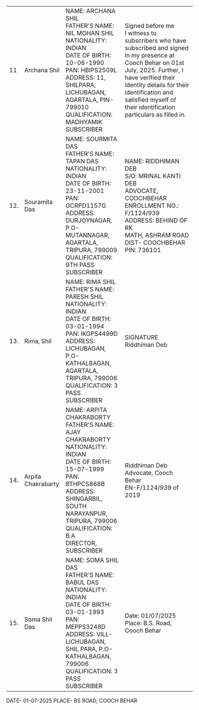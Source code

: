 <table><tr><td>11</td><td>Archana Shil</td><td>NAME: ARCHANA SHIL<br/>FATHER'S NAME: NIL MOHAN SHIL<br/>NATIONALITY: INDIAN<br/>DATE OF BIRTH: 10-06-1990<br/>PAN: HBIPS2509L<br/>ADDRESS: 11, SHILPARA, LICHUBAGAN, AGARTALA, PIN-799010<br/>QUALIFICATION: MADHYAMIK<br/>SUBSCRIBER</td><td>Signed before me<br/>I witness to subscribers who have subscribed and signed in my presence at Cooch Behar on 01st July, 2025. Further, I have verified their identity details for their identification and satisfied myself of their identification particulars as filled in.</td></tr><tr><td>12.</td><td>Souramita Das</td><td>NAME: SOURMITA DAS<br/>FATHER'S NAME: TAPAN DAS<br/>NATIONALITY: INDIAN<br/>DATE OF BIRTH: 23-11-2001<br/>PAN: GCRPD1157G<br/>ADDRESS: DURJOYNAGAR, P.O-MUTANNAGAR, AGARTALA, TRIPURA, 799009<br/>QUALIFICATION: 9TH PASS<br/>SUBSCRIBER</td><td>NAME: RIDDHIMAN DEB<br/>S/O: MRINAL KANTI DEB<br/>ADVOCATE, COOCHBEHAR<br/>ENROLLMENT NO.: F/1124/939<br/>ADDRESS: BEHIND OF RK<br/>MATH, ASHRAM ROAD<br/>DIST- COOCHBEHAR<br/>PIN: 736101</td></tr><tr><td>13.</td><td>Rima, Shil</td><td>NAME: RIMA SHIL<br/>FATHER'S NAME: PARESH SHIL<br/>NATIONALITY: INDIAN<br/>DATE OF BIRTH: 03-01-1994<br/>PAN: IKGPS4499D<br/>ADDRESS: LICHUBAGAN, P.O-KATHALBAGAN, AGARTALA, TRIPURA, 799006<br/>QUALIFICATION: 3 PASS<br/>SUBSCRIBER</td><td>SIGNATURE<br/>Riddhiman Deb</td></tr><tr><td>14.</td><td>Arpita Chakrabarty</td><td>NAME: ARPITA CHAKRABORTY<br/>FATHER'S NAME: AJAY CHAKRABORTY<br/>NATIONALITY: INDIAN<br/>DATE OF BIRTH: 15-07-1999<br/>PAN: BTHPCS868B<br/>ADDRESS: SHINGARBIL, SOUTH NARAYANPUR, TRIPURA, 799006<br/>QUALIFICATION: B.A<br/>DIRECTOR, SUBSCRIBER</td><td>Riddhiman Deb<br/>Advocate, Cooch Behar<br/>EN-F/1124/939 of 2019</td></tr><tr><td>15.</td><td>Soma Shil Das</td><td>NAME: SOMA SHIL DAS<br/>FATHER'S NAME: BABUL DAS<br/>NATIONALITY: INDIAN<br/>DATE OF BIRTH: 03-01-1993<br/>PAN: MEPPS3248D<br/>ADDRESS: VILL-LICHUBAGAN, SHIL PARA, P.O-KATHALBAGAN, 799006<br/>QUALIFICATION: 3 PASS<br/>SUBSCRIBER</td><td>Date: 01/07/2025<br/>Place: B.S. Road, Cooch Behar</td></tr></table>

DATE- 01-07-2025
PLACE- BS ROAD, COOCH BEHAR